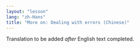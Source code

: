 ```yaml
---
layout: "lesson"
lang: "zh-Hans"
title: "More on: Dealing with errors (Chinese)"
---
```

Translation to be added _after_ English text completed.
